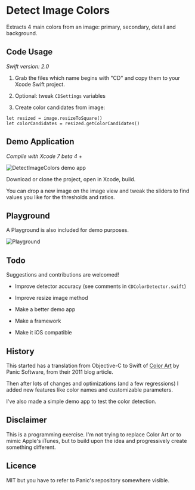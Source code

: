 # Detect Image Colors

Extracts 4 main colors from an image: primary, secondary, detail and background.

## Code Usage

*Swift version: 2.0*

1. Grab the files which name begins with "CD" and copy them to your Xcode Swift project.

2. Optional: tweak `CDSettings` variables

3. Create color candidates from image:

```   
let resized = image.resizeToSquare()
let colorCandidates = resized.getColorCandidates()
```  

## Demo Application

*Compile with Xcode 7 beta 4 +*

![DetectImageColors demo app](https://www.evernote.com/shard/s89/sh/7f539a6e-05d9-4d86-8c0e-14a6eeff11e8/04c165ed2039a358/res/eef73a0d-0a10-4de5-a79d-e00344842b34/skitch.png)

Download or clone the project, open in Xcode, build.

You can drop a new image on the image view and tweak the sliders to find values you like for the thresholds and ratios.

## Playground

A Playground is also included for demo purposes.

![Playground](https://www.evernote.com/shard/s89/sh/f223b9ae-e80e-42e1-a5ea-84440b04d3d1/9c0807d8f4b67d31/res/c0740876-dc0d-4000-b10f-b277e71f4d40/skitch.png)

## Todo

Suggestions and contributions are welcomed! 

- Improve detector accuracy (see comments in `CDColorDetector.swift`)

- Improve resize image method

- Make a better demo app

- Make a framework

- Make it iOS compatible

## History

This started has a translation from Objective-C to Swift of [Color Art](https://github.com/panicinc/ColorArt) by Panic Software, from their 2011 blog article.

Then after lots of changes and optimizations (and a few regressions) I added new features like color names and customizable parameters.

I've also made a simple demo app to test the color detection.

## Disclaimer

This is a programming exercise. I'm not trying to replace Color Art or to mimic Apple's iTunes, but to build upon the idea and progressively create something different.

## Licence

MIT but you have to refer to Panic's repository somewhere visible.